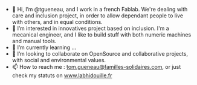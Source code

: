 - 👋 Hi, I’m @tgueneau, and I work in a french Fablab. We're dealing with care and inclusion project, in order to allow dependant people to live with others, and in equal conditions.
- 👀 I’m interested in innovatives project based on inclusion. I'm a mecanical engineer, and I like to build stuff with both numeric machines and manual tools.
- 🌱 I’m currently learning ...
- 💞️ I’m looking to collaborate on OpenSource and collaborative projects, with social and environmental values.
- 📫 How to reach me : tom.gueneau@familles-solidaires.com, or just check my statuts on www.labhidouille.fr

<!---
tgueneau/tgueneau is a ✨ special ✨ repository because its `README.md` (this file) appears on your GitHub profile.
You can click the Preview link to take a look at your changes.
--->
